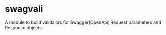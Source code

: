 # swagvali
A module to build validators for Swagger(OpenApi) Request parameters and Response objects.
